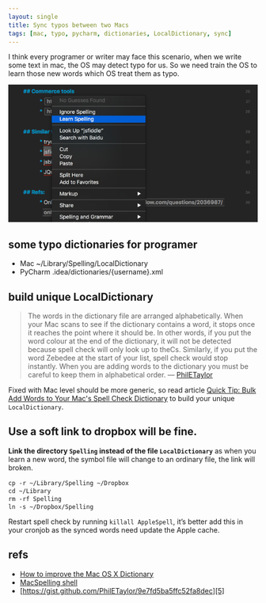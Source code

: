 ```yaml
---
layout: single
title: Sync typos between two Macs
tags: [mac, typo, pycharm, dictionaries, LocalDictionary, sync]
---
```

I think every programer or writer may face this scenario, when we write some text in mac, the OS may detect typo for us.
So we need train the OS to learn those new words which OS treat them as typo.

![Learn-spelling][image-1]

## some typo dictionaries for programer
* Mac
	\~/Library/Spelling/LocalDictionary
* PyCharm
	.idea/dictionaries/{username}.xml

## build unique LocalDictionary
> The words in the dictionary file are arranged alphabetically. When your Mac scans to see if the dictionary contains a word, it stops once it reaches the point where it should be. In other words, if you put the word colour at the end of the dictionary, it will not be detected because spell check will only look up to theCs.
> Similarly, if you put the word Zebedee at the start of your list, spell check would stop instantly. When you are adding words to the dictionary you must be careful to keep them in alphabetical order.
> — [PhilETaylor][1]

Fixed with Mac level should be more generic, so read article [Quick Tip: Bulk Add Words to Your Mac's Spell Check Dictionary][2] to build your unique `LocalDictionary`.

## Use a soft link to dropbox will be fine.
**Link the directory `Spelling` instead of the file `LocalDictionary`** as when you learn a new word, the symbol file will change to an ordinary file, the link will broken.

```
cp -r ~/Library/Spelling ~/Dropbox
cd ~/Library
rm -rf Spelling
ln -s ~/Dropbox/Spelling
```

Restart spell check by running `killall AppleSpell`, it’s better add this in your cronjob as the synced words need update the Apple cache.

## refs
* [How to improve the Mac OS X Dictionary][3]
* [MacSpelling shell][4]
* [https://gist.github.com/PhilETaylor/9e7fd5ba5ffc52fa8dec][5]

[1]:	https://github.com/PhilETaylor
[2]:	https://computers.tutsplus.com/tutorials/quick-tip-bulk-add-words-to-your-macs-spell-check-dictionary--mac-60820
[3]:	http://www.techradar.com/how-to/software/applications/how-to-improve-the-os-x-dictionary-1297396
[4]:	https://github.com/bchroneos/system-tweaks
[5]:	https://gist.github.com/PhilETaylor/9e7fd5ba5ffc52fa8dec

[image-1]:	/photos/learn-middle.png